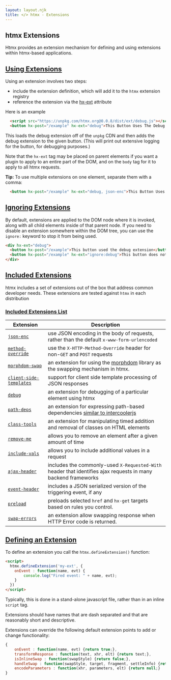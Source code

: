 ```yaml
---
layout: layout.njk
title: </> htmx - Extensions
---
```


## htmx Extensions

Htmx provides an extension mechanism for defining and using extensions within htmx-based applications.

## <a name="using"></a>[Using Extensions](#using)

Using an extension involves two steps:

 * include the extension definition, which will add it to the `htmx` extension registry
 * reference the extension via  the [hx-ext](/attributes/hx-ext) attribute

Here is an example

```html
  <script src="https://unpkg.com/htmx.org@0.0.8/dist/ext/debug.js"></script>
  <button hx-post="/example" hx-ext="debug">This Button Uses The Debug Extension</button>
```

This loads the debug extension off of the `unpkg` CDN and then adds the debug extension to the given button.  (This
will print out extensive logging for the button, for debugging purposes.)

Note that the `hx-ext` tag may be placed on parent elements if you want a plugin to apply to an entire part of the DOM,
and on the `body` tag for it to apply to all htmx requests.

**Tip:** To use multiple extensions on one element, separate them with a comma:

```html
  <button hx-post="/example" hx-ext="debug, json-enc">This Button Uses Two Extensions</button>
```

## <a name="ignore"></a> [Ignoring Extensions](#ignoring)

By default, extensions are applied to the DOM node where it is invoked, along with all child elements inside of that parent node.
If you need to disable an extension somewhere within the DOM tree, you can use the `ignore:` keyword to stop it from being used.

```html
<div hx-ext="debug">
  <button hx-post="/example">This button used the debug extension</button>
  <button hx-post="/example" hx-ext="ignore:debug">This button does not</button>
</div>
```

## <a name="included"></a> [Included Extensions](#included)

htmx includes a set of extensions out of the box that address common developer needs.  These extensions are tested
against `htmx` in each distribution

### <a name='reference'></a> [Included Extensions List](#reference)

<div class="info-table">

| Extension | Description
|-----------|-------------
| [`json-enc`](/extensions/json-enc) | use JSON encoding in the body of requests, rather than the default `x-www-form-urlencoded`
| [`method-override`](/extensions/method-override) | use the `X-HTTP-Method-Override` header for non-`GET` and `POST` requests
| [`morphdom-swap`](/extensions/morphdom-swap) | an extension for using the [morphdom](https://github.com/patrick-steele-idem/morphdom) library as the swapping mechanism in htmx.
| [`client-side-templates`](/extensions/client-side-templates) | support for client side template processing of JSON responses
| [`debug`](/extensions/debug) | an extension for debugging of a particular element using htmx
| [`path-deps`](/extensions/path-deps) | an extension for expressing path-based dependencies [similar to intercoolerjs](http://intercoolerjs.org/docs.html#dependencies)
| [`class-tools`](/extensions/class-tools) | an extension for manipulating timed addition and removal of classes on HTML elements
| [`remove-me`](/extensions/remove-me) | allows you to remove an element after a given amount of time
| [`include-vals`](/extensions/include-vals) | allows you to include additional values in a request
| [`ajax-header`](/extensions/ajax-header) | includes the commonly-used `X-Requested-With` header that identifies ajax requests in many backend frameworks
| [`event-header`](/extensions/event-header) | includes a JSON serialized version of the triggering event, if any
| [`preload`](/extensions/preload) | preloads selected `href` and `hx-get` targets based on rules you control.
| [`swap-errors`](/extensions/swap-errors) | an extension allow  swapping response when HTTP Error code is returned.

</div>

## <a name="defining"></a>[Defining an Extension](#defining)

To define an extension you call the `htmx.defineExtension()` function:

```html
<script>
  htmx.defineExtension('my-ext', {
    onEvent : function(name, evt) {
        console.log("Fired event: " + name, evt);
    }
  })
</script>
```

Typically, this is done in a stand-alone javascript file, rather than in an inline `script` tag.

Extensions should have names that are dash separated and that are reasonably short and descriptive.

Extensions can override the following default extension points to add or change functionality:

```javascript
{
    onEvent : function(name, evt) {return true;},
    transformResponse : function(text, xhr, elt) {return text;},
    isInlineSwap : function(swapStyle) {return false;},
    handleSwap : function(swapStyle, target, fragment, settleInfo) {return false;},
    encodeParameters : function(xhr, parameters, elt) {return null;}
}
```
